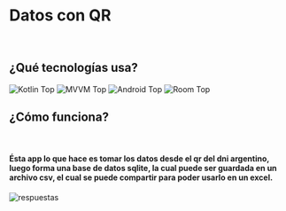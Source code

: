 # Datos con QR

<br/>

## ¿Qué tecnologías usa?

![Kotlin Top](https://img.shields.io/badge/Kotlin-100%25-blue)
![MVVM Top](https://img.shields.io/badge/MVVM-100%25-violet)
![Android Top](https://img.shields.io/badge/Android-100%25-r)
![Room Top](https://img.shields.io/badge/Room-100%25-orange)
<br/>

## ¿Cómo funciona?
<br/>

#### Ésta app lo que hace es tomar los datos desde el qr del dni argentino, luego forma una base de datos sqlite, la cual puede ser guardada en un archivo csv, el cual se puede compartir para poder usarlo en un excel.

![respuestas](https://github.com/josechocobar/DatosConQr/blob/master/datosconqr.png?raw=true)

